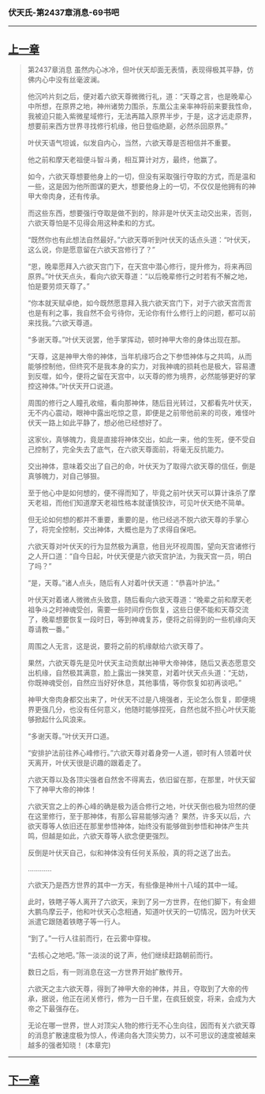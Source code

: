 ### 伏天氏-第2437章消息-69书吧

--------
[上一章](./2f620f7f9aac703dc13df6d10af38b85.md)
--------


>
>
>
>第2437章消息
>虽然内心冰冷，但叶伏天却面无表情，表现得极其平静，仿佛内心中没有丝毫波澜。
>
>他沉吟片刻之后，便对着六欲天尊微微行礼，道：“天尊之言，也是晚辈心中所想，在原界之地，神州诸势力围杀，东凰公主亲率神将前来要我性命，我被迫只能入紫微星域修行，无法再踏入原界半步，于是，这才远走原界，想要前来西方世界寻找修行机缘，他日登临绝巅，必然杀回原界。”
>
>叶伏天语气坦诚，似发自内心，当然，六欲天尊是否相信并不重要。
>
>他之前和摩天老祖便斗智斗勇，相互算计对方，最终，他赢了。
>
>如今，六欲天尊想要他身上的一切，但没有采取强行夺取的方式，而是温和一些，这是因为他所图谋的更大，想要他身上的一切，不仅仅是他拥有的神甲大帝肉身，还有传承。
>
>而这些东西，想要强行夺取是做不到的，除非是叶伏天主动交出来，否则，六欲天尊怕是不见得会用这种柔和的方式。
>
>“既然你也有此想法自然最好。”六欲天尊听到叶伏天的话点头道：“叶伏天，这么说，你是愿意留在六欲天宫修行了？”
>
>“恩，晚辈愿拜入六欲天宫门下，在天宫中潜心修行，提升修为，将来再回原界。”叶伏天点头，看向六欲天尊道：“以后晚辈修行之时若有不解之地，怕是要劳烦天尊了。”
>
>“你本就天赋卓绝，如今既然愿意拜入我六欲天宫门下，对于六欲天宫而言也是有利之事，我自然不会亏待你，无论你有什么修行上的问题，都可以前来找我。”六欲天尊道。
>
>“多谢天尊。”叶伏天说罢，他手掌挥动，顿时神甲大帝的身体出现在那。
>
>“天尊，这是神甲大帝的神体，当年机缘巧合之下参悟神体与之共鸣，从而能够控制他，但终究不是我本身的实力，对我神魂的损耗也是极大，容易遭到反噬，如今，便将之留在天宫中，以天尊的修为境界，必然能够更好的掌控这神体。”叶伏天开口说道。
>
>周围的修行之人瞳孔收缩，看向那神体，随后目光转过，又都看先叶伏天，无不内心震动，眼神中露出吃惊之意，即便是之前带他前来的司夜，难怪叶伏天一路上如此平静了，想必他已经想好了。
>
>这家伙，真够魄力，竟是直接将神体交出，如此一来，他的生死，便不受自己控制了，完全失去了底气，在六欲天尊面前，将毫无反抗能力。
>
>交出神体，意味着交出了自己的命，叶伏天为了取得六欲天尊的信任，倒是真够魄力，对自己够狠。
>
>至于他心中是如何想的，便不得而知了，毕竟之前叶伏天可以算计诛杀了摩天老祖，而他们知道摩天老祖性格本就谨慎狡诈，可见叶伏天绝不简单。
>
>但无论如何想的都并不重要，重要的是，他已经逃不脱六欲天尊的手掌心了，将完全控制，交出神体，大概也是为了求得自保吧。
>
>六欲天尊对叶伏天的行为显然极为满意，他目光环视周围，望向天宫诸修行之人开口道：“自今日起，叶伏天便是六欲天宫护法，为我天宫一员，明白了吗？”
>
>“是，天尊。”诸人点头，随后有人对着叶伏天道：“恭喜叶护法。”
>
>叶伏天对着诸人微微点头致意，随后看向六欲天尊道：“晚辈之前和摩天老祖争斗之时神魂受创，需要一些时间疗伤恢复，这些日便不能和天尊交流了，晚辈想要恢复一段时日，等到神魂复苏，便将之前得到的一些机缘向天尊请教一番。”
>
>周围之人无言，这是说，要将之前的机缘献给六欲天尊了。
>
>果然，六欲天尊先是见叶伏天主动贡献出神甲大帝神体，随后又表态愿意交出机缘，自然极其满意，脸上露出一抹笑意，对着叶伏天点头道：“无妨，你既神魂受创，自然应当好好休息，其他事情，等你恢复如初再谈吧。”
>
>神甲大帝肉身都交出来了，叶伏天不过是八境强者，无论怎么恢复，即便境界更强几分，也没有任何意义，他随时能够捏死，自然也就不担心叶伏天能够掀起什么风浪来。
>
>“多谢天尊。”叶伏天开口道。
>
>“安排护法前往养心峰修行。”六欲天尊对着身旁一人道，顿时有人领着叶伏天离开，叶伏天很是识趣的跟着走了。
>
>六欲天尊以及各顶尖强者自然舍不得离去，依旧留在那，在那里，叶伏天留下了神甲大帝的神体！
>
>六欲天宫之上的养心峰的确是极为适合修行之地，叶伏天倒也极为坦然的便在这里修行，至于那神体，有那么容易能够沟通？
>果然，许多天以后，六欲天尊等人依旧还在那里参悟神体，始终没有能够做到参悟和神体产生共鸣，但越是如此，六欲天尊等人欲念便更强烈。
>
>反倒是叶伏天自己，似和神体没有任何关系般，真的将之送了出去。
>
>…………
>
>六欲天乃是西方世界的其中一方天，有些像是神州十八域的其中一域。
>
>此时，铁瞎子等人离开了六欲天，来到了另一方世界，在他们脚下，有金翅大鹏鸟摩云子，他和叶伏天心念相通，知道叶伏天的一切情况，因为叶伏天派遣它跟随着铁瞎子等一行人。
>
>“到了。”一行人往前而行，在云雾中穿梭。
>
>“去核心之地吧。”陈一淡淡的说了声，他们继续赶路朝前而行。
>
>数日之后，有一则消息在这一方世界开始扩散传开。
>
>六欲天之主六欲天尊，得到了神甲大帝的神体，并且，夺取到了大帝的传承，据说，他正在闭关修行，修为一日千里，在疯狂蜕变，将来，会成为大帝之下最强存在。
>
>无论在哪一世界，世人对顶尖人物的修行无不心生向往，因而有关六欲天尊的消息扩散速度极为惊人，传递向各大顶尖势力，以不可思议的速度被越来越多的强者知晓！
>(本章完)
>
>

--------
[下一章](./a989174381902806c886a3e9ab39dbaf.md)
--------
